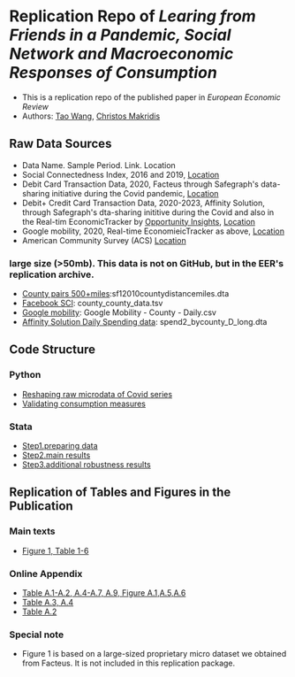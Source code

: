 # Replication Repo of _Learing from Friends in a Pandemic, Social Network and Macroeconomic Responses of Consumption_
- This is a replication repo of the published paper in _European Economic Review_
- Authors: [Tao Wang](taowangeconomics@gmail.com),  [Christos Makridis](christos.a.makridis@gmail.com)

## Raw Data Sources

- Data Name. Sample Period. Link. Location
- Social Connectedness Index, 2016 and 2019, [Location](./data/facebook/)
- Debit Card Transaction Data, 2020, Facteus through Safegraph's data-sharing initiative during the Covid pandemic, [Location](./data/spending/)
- Debit+ Credit Card Transaction Data, 2020-2023, Affinity Solution, through Safegraph's dta-sharing inititive during the Covid and also in the Real-tim EconomicTracker by [Opportunity Insights](https://opportunityinsights.org), [Location](./data/spending/)
- Google mobility, 2020, Real-time EconomieicTracker as above, [Location](./data/other/)
- American Community Survey (ACS) [Location](./data/other/)

### large size (>50mb). This data is not on GitHub, but in the EER's replication archive.
- [County pairs 500+miles](./data/physical/):sf12010countydistancemiles.dta
- [Facebook SCI](./data/physical/): county_county_data.tsv
- [Google mobility](./data/other/): Google Mobility - County - Daily.csv
- [Affinity Solution Daily Spending data](./data/spending): spend2_bycounty_D_long.dta
 
## Code Structure 
### Python
- [Reshaping raw microdata of Covid series](./analysis/python/covid_reshape.py)
- [Validating consumption measures](./analysis/python/Compare.ipynb)
### Stata
- [Step1.preparing data](./analysis/preparedata.do)
- [Step2.main results](./analysis/main.do)
- [Step3.additional robustness results](./analysis/robustness.do)

## Replication of Tables and Figures in the Publication

### Main texts
- [Figure 1, Table 1-6](./analysis/main.do)
### Online Appendix 
- [Table A.1-A.2, A.4-A.7, A.9, Figure A.1,A.5,A.6](./analysis/robustness.do)
- [Table A.3, A.4](./analysis/main.do)
- [Table A.2](./analysis/python/Compare.ipynb)

### Special note
-  Figure 1 is based on a large-sized proprietary micro dataset we obtained from Facteus. It is not included in this replication package. 

